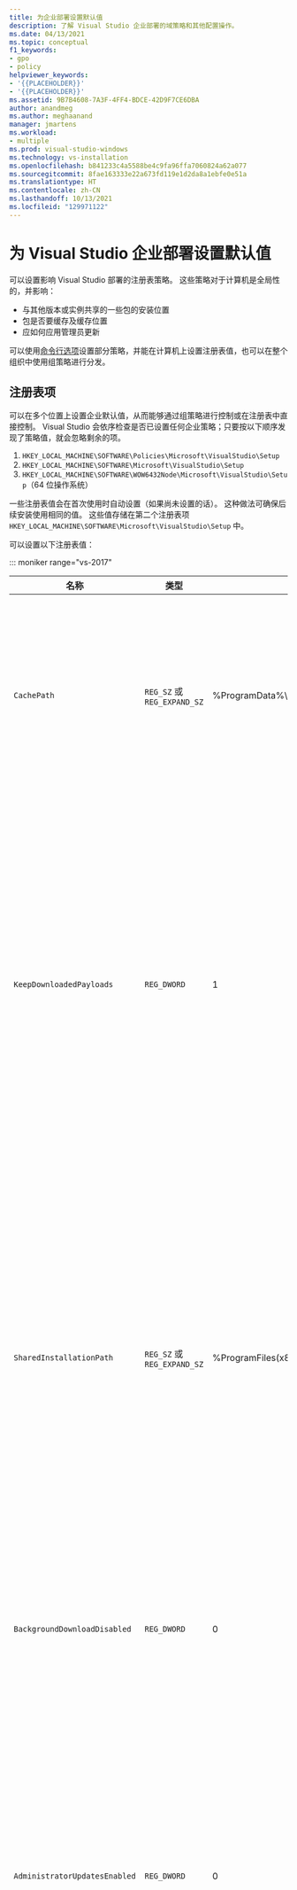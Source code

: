 ```yaml
---
title: 为企业部署设置默认值
description: 了解 Visual Studio 企业部署的域策略和其他配置操作。
ms.date: 04/13/2021
ms.topic: conceptual
f1_keywords:
- gpo
- policy
helpviewer_keywords:
- '{{PLACEHOLDER}}'
- '{{PLACEHOLDER}}'
ms.assetid: 9B7B4608-7A3F-4FF4-BDCE-42D9F7CE6DBA
author: anandmeg
ms.author: meghaanand
manager: jmartens
ms.workload:
- multiple
ms.prod: visual-studio-windows
ms.technology: vs-installation
ms.openlocfilehash: b841233c4a5588be4c9fa96ffa7060824a62a077
ms.sourcegitcommit: 8fae163333e22a673fd119e1d2da8a1ebfe0e51a
ms.translationtype: HT
ms.contentlocale: zh-CN
ms.lasthandoff: 10/13/2021
ms.locfileid: "129971122"
---
```

# <a name="set-defaults-for-enterprise-deployments-of-visual-studio"></a>为 Visual Studio 企业部署设置默认值

可以设置影响 Visual Studio 部署的注册表策略。 这些策略对于计算机是全局性的，并影响：

- 与其他版本或实例共享的一些包的安装位置
- 包是否要缓存及缓存位置
- 应如何应用管理员更新

可以使用[命令行选项](use-command-line-parameters-to-install-visual-studio.md)设置部分策略，并能在计算机上设置注册表值，也可以在整个组织中使用组策略进行分发。

## <a name="registry-keys"></a>注册表项

可以在多个位置上设置企业默认值，从而能够通过组策略进行控制或在注册表中直接控制。 Visual Studio 会依序检查是否已设置任何企业策略；只要按以下顺序发现了策略值，就会忽略剩余的项。

1. `HKEY_LOCAL_MACHINE\SOFTWARE\Policies\Microsoft\VisualStudio\Setup`
2. `HKEY_LOCAL_MACHINE\SOFTWARE\Microsoft\VisualStudio\Setup`
3. `HKEY_LOCAL_MACHINE\SOFTWARE\WOW6432Node\Microsoft\VisualStudio\Setup`（64 位操作系统）

一些注册表值会在首次使用时自动设置（如果尚未设置的话）。 这种做法可确保后续安装使用相同的值。 这些值存储在第二个注册表项 `HKEY_LOCAL_MACHINE\SOFTWARE\Microsoft\VisualStudio\Setup` 中。

可以设置以下注册表值：

::: moniker range="vs-2017"

| **名称**                      | **类型**                    | **默认值**                                         | **说明**                                                                                                                                                                                                                                                                                                                                                                                                                                                              |
|-------------------------------|-----------------------------|-----------------------------------------------------|------------------------------------------------------------------------------------------------------------------------------------------------------------------------------------------------------------------------------------------------------------------------------------------------------------------------------------------------------------------------------------------------------------------------------------------------------------------------------|
| `CachePath`                   | `REG_SZ` 或 `REG_EXPAND_SZ` | %ProgramData%\Microsoft\VisualStudio\Packages       | 用于存储包清单和有效负载（可选）的目录。 有关详细信息，请参阅[禁用或移动包缓存](disable-or-move-the-package-cache.md)页面。                                                                                                                                                                                                                                                                                        |
| `KeepDownloadedPayloads`      | `REG_DWORD`                 | 1                                                   | 即使在安装后，也仍会保留包有效负载。 随时都可以更改值。 禁用此策略会删除你修复或修改的实例的任何已缓存包有效负载。 有关详细信息，请参阅[禁用或移动包缓存](disable-or-move-the-package-cache.md)页面。                                                                                                                                                                             |
| `SharedInstallationPath`      | `REG_SZ` 或 `REG_EXPAND_SZ` | %ProgramFiles(x86)%\Microsoft Visual Studio\Shared  | 用于安装跨 Visual Studio 实例版本共享的一些包的目录。 虽然随时都可以更改值，但更改只会影响今后执行的安装。 不得移动旧位置上已安装的任何产品，否则它们可能无法正常运行。                                                                                                                                                                                  |
| `BackgroundDownloadDisabled`  | `REG_DWORD`                 | 0                                                   | 阻止安装程序为所有已安装的 Visual Studio 产品自动下载更新。 随时都可以更改值。                                                                                                                                                                                                                                                                                                                                             |
| `AdministratorUpdatesEnabled` | `REG_DWORD`                 | 0                                                   | 允许将管理员更新应用到客户端计算机。 如果此值缺失或设置为 0，则将阻止管理员更新。 此值用于管理。 有关详细信息，请参阅[启用管理员更新](enabling-administrator-updates.md)。                                                                                                                                                                                      |
| `AdministratorUpdatesOptOut`  | `REG_DWORD`                 | 0                                                   | 指示用户不想接收 Visual Studio 的管理员更新。 若缺少注册表值或设置的值为 0，这意味着 Visual Studio 用户希望接收 Visual Studio 管理员更新。 这适用于开发人员用户（如果他们拥有对客户端计算机的管理员权限）。 有关详细信息，请参阅[应用管理员更新](../install/applying-administrator-updates.md#understanding-configuration-options)。 |
| `UpdateConfigurationFile`     | `REG_SZ` 或 `REG_EXPAND_SZ` | %ProgramData%\Microsoft\VisualStudio\updates.config | 用于配置管理更新的文件路径。 有关详细信息，请参阅[配置管理员更新的方法](../install/applying-administrator-updates.md#methods-for-configuring-an-administrator-update)。                                                                                                                                                                                                                                             |

::: moniker-end

::: moniker range="vs-2019"

| **名称**                         | **类型**                    | **默认值**                                         | **说明**                                                                                                                                                                                                                                                                                                                                                                                                                                                              |
|----------------------------------|-----------------------------|-----------------------------------------------------|------------------------------------------------------------------------------------------------------------------------------------------------------------------------------------------------------------------------------------------------------------------------------------------------------------------------------------------------------------------------------------------------------------------------------------------------------------------------------|
| `CachePath`                      | `REG_SZ` 或 `REG_EXPAND_SZ` | %ProgramData%\Microsoft\VisualStudio\Packages       | 用于存储包清单和有效负载（可选）的目录。 有关详细信息，请参阅[禁用或移动包缓存](disable-or-move-the-package-cache.md)页面。                                                                                                                                                                                                                                                                                        |
| `KeepDownloadedPayloads`         | `REG_DWORD`                 | 1                                                   | 即使在安装后，也仍会保留包有效负载。 随时都可以更改值。 禁用此策略会删除你修复或修改的实例的任何已缓存包有效负载。 有关详细信息，请参阅[禁用或移动包缓存](disable-or-move-the-package-cache.md)页面。                                                                                                                                                                             |
| `SharedInstallationPath`         | `REG_SZ` 或 `REG_EXPAND_SZ` | %ProgramFiles(x86)%\Microsoft Visual Studio\Shared  | 用于安装跨 Visual Studio 实例版本共享的一些包的目录。 虽然随时都可以更改值，但更改只会影响今后执行的安装。 不得移动旧位置上已安装的任何产品，否则它们可能无法正常运行。                                                                                                                                                                                  |
| `BackgroundDownloadDisabled`     | `REG_DWORD`                 | 0                                                   | 阻止安装程序为所有已安装的 Visual Studio 产品自动下载更新。 随时都可以更改值。                                                                                                                                                                                                                                                                                                                                             |
| `AdministratorUpdatesEnabled`    | `REG_DWORD`                 | 0                                                   | 允许将管理员更新应用到客户端计算机。 如果此值缺失或设置为 0，则将阻止管理员更新。 此值用于管理。 有关详细信息，请参阅[启用管理员更新](enabling-administrator-updates.md)。                                                                                                                                                                                      |
| `AdministratorUpdatesOptOut`     | `REG_DWORD`                 | 0                                                   | 指示用户不想接收 Visual Studio 的管理员更新。 若缺少注册表值或设置的值为 0，这意味着 Visual Studio 用户希望接收 Visual Studio 管理员更新。 这适用于开发人员用户（如果他们拥有对客户端计算机的管理员权限）。 有关详细信息，请参阅[应用管理员更新](../install/applying-administrator-updates.md#understanding-configuration-options)。 |
| `UpdateConfigurationFile`        | `REG_SZ` 或 `REG_EXPAND_SZ` | %ProgramData%\Microsoft\VisualStudio\updates.config | 用于配置管理更新的文件路径。 有关详细信息，请参阅[配置管理员更新的方法](../install/applying-administrator-updates.md#methods-for-configuring-an-administrator-update)。                                                                                                                                                                                                                                             |
| `BaselineStickinessVersions2019` | `REG_SZ` 或 `REG_EXPAND_SZ` | `16.7.0`                                            | 应持续为客户端使用的维护基准次版本。 有关详细信息，请参阅[应用管理员更新](../install/applying-administrator-updates.md#understanding-configuration-options)页。                                                                                                                                                                                                                                                    |

::: moniker-end

::: moniker range=">=vs-2022"

| **名称**                         | **类型**                    | **默认值**                                         | **说明**                                                                                                                                                                                                                                                                                                                                                                                                                                                              |
|----------------------------------|-----------------------------|-----------------------------------------------------|------------------------------------------------------------------------------------------------------------------------------------------------------------------------------------------------------------------------------------------------------------------------------------------------------------------------------------------------------------------------------------------------------------------------------------------------------------------------------|
| `CachePath`                      | `REG_SZ` 或 `REG_EXPAND_SZ` | %ProgramData%\Microsoft\VisualStudio\Packages       | 用于存储包清单和有效负载（可选）的目录。 有关详细信息，请参阅[禁用或移动包缓存](disable-or-move-the-package-cache.md)页面。                                                                                                                                                                                                                                                                                        |
| `KeepDownloadedPayloads`         | `REG_DWORD`                 | 1                                                   | 即使在安装后，也仍会保留包有效负载。 随时都可以更改值。 禁用此策略会删除你修复或修改的实例的任何已缓存包有效负载。 有关详细信息，请参阅[禁用或移动包缓存](disable-or-move-the-package-cache.md)页面。                                                                                                                                                                             |
| `SharedInstallationPath`         | `REG_SZ` 或 `REG_EXPAND_SZ` | %ProgramFiles%\Microsoft Visual Studio\Shared       | 用于安装跨 Visual Studio 实例版本共享的一些包的目录。 虽然随时都可以更改值，但更改只会影响今后执行的安装。 不得移动旧位置上已安装的任何产品，否则它们可能无法正常运行。                                                                                                                                                                                  |
| `BackgroundDownloadDisabled`     | `REG_DWORD`                 | 0                                                   | 阻止安装程序为所有已安装的 Visual Studio 产品自动下载更新。 随时都可以更改值。                                                                                                                                                                                                                                                                                                                                             |
| `AdministratorUpdatesEnabled`    | `REG_DWORD`                 | 0                                                   | 允许将管理员更新应用到客户端计算机。 如果此值缺失或设置为 0，则将阻止管理员更新。 此值用于管理。 有关详细信息，请参阅[启用管理员更新](enabling-administrator-updates.md)。                                                                                                                                                                                      |
| `AdministratorUpdatesOptOut`     | `REG_DWORD`                 | 0                                                   | 指示用户不想接收 Visual Studio 的管理员更新。 若缺少注册表值或设置的值为 0，这意味着 Visual Studio 用户希望接收 Visual Studio 管理员更新。 这适用于开发人员用户（如果他们拥有对客户端计算机的管理员权限）。 有关详细信息，请参阅[应用管理员更新](../install/applying-administrator-updates.md#understanding-configuration-options)。 |
| `UpdateConfigurationFile`        | `REG_SZ` 或 `REG_EXPAND_SZ` | %ProgramData%\Microsoft\VisualStudio\updates.config | 用于配置管理更新的文件路径。 有关详细信息，请参阅[配置管理员更新的方法](../install/applying-administrator-updates.md#methods-for-configuring-an-administrator-update)。                                                                                                                                                                                                                                             |
| `BaselineStickinessVersions2019` | `REG_SZ` 或 `REG_EXPAND_SZ` | `16.7.0`                                            | 应持续为客户端使用的维护基准次版本。 有关详细信息，请参阅[应用管理员更新](../install/applying-administrator-updates.md#understanding-configuration-options)页。                                                                                                                                                                                                                                                    |

::: moniker-end

> [!IMPORTANT]
> 如果在任何安装后更改 `CachePath` 注册表策略，必须将现有包缓存移到新位置，并确保其受安全保护，以便 `SYSTEM` 和 `Administrators` 拥有完全控制权限，并且 `Everyone` 拥有读取访问权限。
> 如果无法移动现有缓存或无法确保其受安全保护，可能导致今后执行的安装出现问题。

[!INCLUDE[install_get_support_md](includes/install_get_support_md.md)]

## <a name="see-also"></a>另请参阅

- [安装 Visual Studio](install-visual-studio.md)
- [Visual Studio 管理员指南](visual-studio-administrator-guide.md)
- [应用管理员更新](applying-administrator-updates.md)
- [禁用或移动包缓存](disable-or-move-the-package-cache.md)
- [使用命令行参数安装 Visual Studio](use-command-line-parameters-to-install-visual-studio.md)
